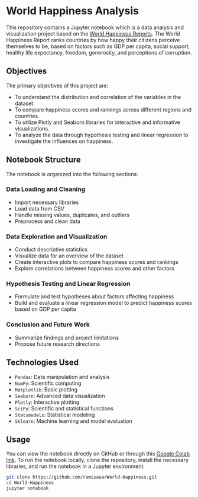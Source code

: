 # World Happiness Analysis

This repository contains a Jupyter notebook which is a data analysis and visualization project based on the [World Happiness Reports](https://github.com/topics/world-happiness). The World Happiness Report ranks countries by how happy their citizens perceive themselves to be, based on factors such as GDP per capita, social support, healthy life expectancy, freedom, generosity, and perceptions of corruption.

## Objectives

The primary objectives of this project are:

- To understand the distribution and correlation of the variables in the dataset.
- To compare happiness scores and rankings across different regions and countries.
- To utilize Plotly and Seaborn libraries for interactive and informative visualizations.
- To analyze the data through hypothesis testing and linear regression to investigate the influences on happiness.

## Notebook Structure

The notebook is organized into the following sections:

### Data Loading and Cleaning
- Import necessary libraries
- Load data from CSV
- Handle missing values, duplicates, and outliers
- Preprocess and clean data

### Data Exploration and Visualization
- Conduct descriptive statistics
- Visualize data for an overview of the dataset
- Create interactive plots to compare happiness scores and rankings
- Explore correlations between happiness scores and other factors

### Hypothesis Testing and Linear Regression
- Formulate and test hypotheses about factors affecting happiness
- Build and evaluate a linear regression model to predict happiness scores based on GDP per capita

### Conclusion and Future Work
- Summarize findings and project limitations
- Propose future research directions

## Technologies Used

- `Pandas`: Data manipulation and analysis
- `NumPy`: Scientific computing
- `Matplotlib`: Basic plotting
- `Seaborn`: Advanced data visualization
- `Plotly`: Interactive plotting
- `SciPy`: Scientific and statistical functions
- `Statsmodels`: Statistical modeling
- `Sklearn`: Machine learning and model evaluation

## Usage

You can view the notebook directly on GitHub or through this [Google Colab link](https://github.com/ramisaaa/World-Happiness). To run the notebook locally, clone the repository, install the necessary libraries, and run the notebook in a Jupyter environment.

```bash
git clone https://github.com/ramisaaa/World-Happiness.git
cd World-Happiness
jupyter notebook
